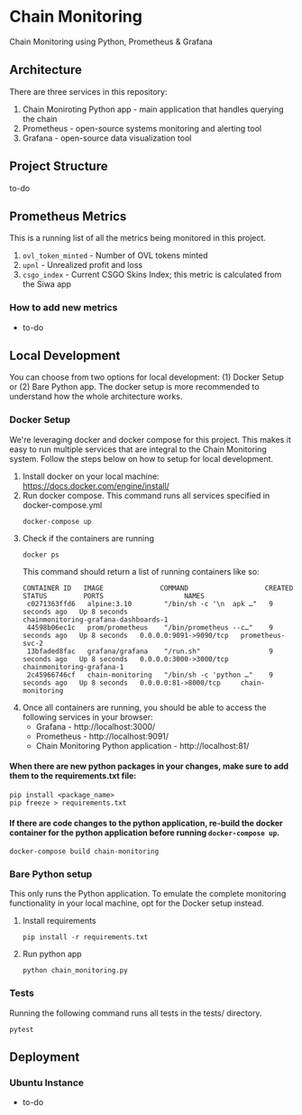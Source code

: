 # Chain Monitoring
Chain Monitoring using Python, Prometheus & Grafana

## Architecture
There are three services in this repository:
1. Chain Moniroting Python app - main application that handles querying the chain
2. Prometheus - open-source systems monitoring and alerting tool
3. Grafana - open-source data visualization tool

## Project Structure
to-do

## Prometheus Metrics
This is a running list of all the metrics being monitored in this project.
1. `ovl_token_minted` - Number of OVL tokens minted
2. `upnl` - Unrealized profit and loss
3. `csgo_index` - Current CSGO Skins Index; this metric is calculated from the Siwa app
   
### How to add new metrics
- to-do


## Local Development
You can choose from two options for local development: (1) Docker Setup or (2) Bare Python app. The docker setup is more recommended to understand how the whole architecture works.

### Docker Setup
We're leveraging docker and docker compose for this project. This makes it easy to run multiple services that are integral to the Chain Monitoring system. Follow the steps below on how to setup for local development.
1. Install docker on your local machine: https://docs.docker.com/engine/install/
2. Run docker compose. This command runs all services specified in docker-compose.yml
    ```
    docker-compose up
    ```
3. Check if the containers are running
   ```
   docker ps
   ```
   This command should return a list of running containers like so:
   ```
   CONTAINER ID   IMAGE              COMMAND                   CREATED         STATUS         PORTS                    NAMES
    c0271363ffd6   alpine:3.10        "/bin/sh -c '\n  apk …"   9 seconds ago   Up 8 seconds                            chainmonitoring-grafana-dashboards-1
    44598b06ec1c   prom/prometheus    "/bin/prometheus --c…"    9 seconds ago   Up 8 seconds   0.0.0.0:9091->9090/tcp   prometheus-svc-2
    13bfaded8fac   grafana/grafana    "/run.sh"                 9 seconds ago   Up 8 seconds   0.0.0.0:3000->3000/tcp   chainmonitoring-grafana-1
    2c45966746cf   chain-monitoring   "/bin/sh -c 'python …"    9 seconds ago   Up 8 seconds   0.0.0.0:81->8000/tcp     chain-monitoring
   ```
4. Once all containers are running, you should be able to access the following services in your browser:
   - Grafana - http://localhost:3000/
   - Prometheus - http://localhost:9091/
   - Chain Monitoring Python application - http://localhost:81/

#### When there are new python packages in your changes, make sure to add them to the requirements.txt file:
```
pip install <package_name>
pip freeze > requirements.txt
```

#### If there are code changes to the python application, re-build the docker container for the python application before running `docker-compose up`.
```
docker-compose build chain-monitoring
```


### Bare Python setup
This only runs the Python application. To emulate the complete monitoring functionality in your local machine, opt for the Docker setup instead.
1. Install requirements
   ```
   pip install -r requirements.txt
   ```
2. Run python app
   ```
   python chain_monitoring.py
   ```

### Tests
Running the following command runs all tests in the tests/ directory.
```
pytest
```


## Deployment
### Ubuntu Instance
- to-do